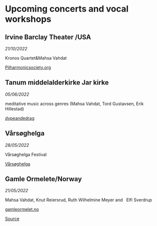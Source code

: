 Upcoming concerts and vocal workshops
=====================================

Irvine Barclay Theater /USA
---------------------------

*21/10/2022*

Kronos Quartet&Mahsa Vahdat

[Pilharmonicsociety.org](https://www.philharmonicsociety.org/concerts-tickets/calendar-of-events/kronos-quartet-with-mahsa-vahdat)

Tanum middelalderkirke Jar kirke
--------------------------------

*05/06/2022*

meditative music across genres (Mahsa Vahdat, Tord Gustavsen, Erik Hillestad)

[dypeandedrag](https://www.dypeandedrag.com/english)

Vårsøghelga
-----------

*28/05/2022*

Vårsøghelga Festival

[Vårsøghelga](http://varsoghelga.no/)

Gamle Ormelete/Norway
---------------------

*21/05/2022*

Mahsa Vahdat, Knut Reiersrud, Ruth Wilhelmine Meyer and   Elfi Sverdrup

[gamleormelet.no](https://www.gamleormelet.no/aktivitet/konsert-med-mahsa-vahdat-knut-reiersrud-ruth-wilhelmine-meyer-og-elfi-sverdrup/)

[Source](https://mahsavahdat.net/concerts/upcoming/)